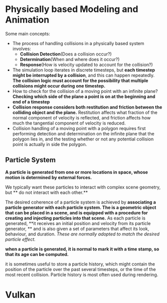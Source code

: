# Physically based Modeling and Animation

Some main concepts:

- The process of handling collisions in a physically based system involves:
  - **Collision Detection**(Does a collision occur?)
  - **Determination**(When and where does it occur?)
  - **Response**(How is velocity updated to account for the collision?)
- The simulation loop iterates in discrete timesteps, but **each timestep might be interrupted by a collision**, and this can happen repeatedly. **The collision logic must account for the possibility that multiple collisions might occur during one timestep.**
- How to check for the collision of a moving point with an infinite plane? **Checking which side of the plane a point is on at the beginning and end of a timestep**
- **Collision response considers both restitution and friction between the colliding object and the plane.** Restitution affects what fraction of the normal component of velocity is reflected, and friction affects how much the tangential component of velocity is reduced.
- Collision handling of a moving point with a polygon requires first performing detection and determination on the infinite plane that the polygon lies in, and the testing whether or not any potential collision point is actually in side the polygon.

## Particle System

**A particle is generated from one or more locations in space, whose motion is determined by external forces.**

We typically want these particles to interact with complex scene geometry, but ** do not interact with each other.**

The desired coherence of a particle system is achieved by **associating a particle generator with each particle system. The is a geometric object that can be placed in a scene, and is equipped with a procedure for creating and injecting particles into that scene.** As each particle is generated, **it receives an initial position and velocity from its particle generator, ** and is also given a set of parameters that affect its look, behaviour, and duration. *These are normally adopted to match the desired particle effect.*

**when a particle is generated, it is normal to mark it with a time stamp, so that its age can be computed.**

it is sometimes useful to store a particle history, which might contain the position of the particle over the past several timesteps, or the time of the most recent collision. Particle history is most often used during rendering.



# Vulkan



